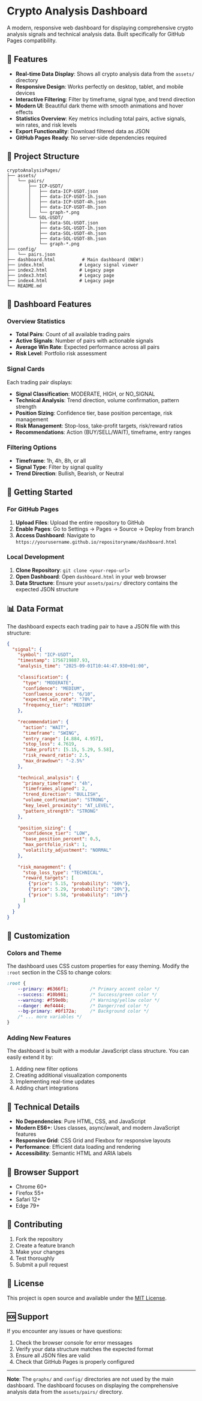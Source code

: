# Crypto Analysis Dashboard

A modern, responsive web dashboard for displaying comprehensive crypto analysis signals and technical analysis data. Built specifically for GitHub Pages compatibility.

## 🚀 Features

- **Real-time Data Display**: Shows all crypto analysis data from the `assets/` directory
- **Responsive Design**: Works perfectly on desktop, tablet, and mobile devices
- **Interactive Filtering**: Filter by timeframe, signal type, and trend direction
- **Modern UI**: Beautiful dark theme with smooth animations and hover effects
- **Statistics Overview**: Key metrics including total pairs, active signals, win rates, and risk levels
- **Export Functionality**: Download filtered data as JSON
- **GitHub Pages Ready**: No server-side dependencies required

## 📁 Project Structure

```
cryptoAnalysisPages/
├── assets/
│   └── pairs/
│       ├── ICP-USDT/
│       │   ├── data-ICP-USDT.json
│       │   ├── data-ICP-USDT-1h.json
│       │   ├── data-ICP-USDT-4h.json
│       │   ├── data-ICP-USDT-8h.json
│       │   └── graph-*.png
│       └── SOL-USDT/
│           ├── data-SOL-USDT.json
│           ├── data-SOL-USDT-1h.json
│           ├── data-SOL-USDT-4h.json
│           ├── data-SOL-USDT-8h.json
│           └── graph-*.png
├── config/
│   └── pairs.json
├── dashboard.html          # Main dashboard (NEW!)
├── index.html             # Legacy signal viewer
├── index2.html            # Legacy page
├── index3.html            # Legacy page
├── index4.html            # Legacy page
└── README.md
```

## 🎯 Dashboard Features

### Overview Statistics
- **Total Pairs**: Count of all available trading pairs
- **Active Signals**: Number of pairs with actionable signals
- **Average Win Rate**: Expected performance across all pairs
- **Risk Level**: Portfolio risk assessment

### Signal Cards
Each trading pair displays:
- **Signal Classification**: MODERATE, HIGH, or NO_SIGNAL
- **Technical Analysis**: Trend direction, volume confirmation, pattern strength
- **Position Sizing**: Confidence tier, base position percentage, risk management
- **Risk Management**: Stop-loss, take-profit targets, risk/reward ratios
- **Recommendations**: Action (BUY/SELL/WAIT), timeframe, entry ranges

### Filtering Options
- **Timeframe**: 1h, 4h, 8h, or all
- **Signal Type**: Filter by signal quality
- **Trend Direction**: Bullish, Bearish, or Neutral

## 🚀 Getting Started

### For GitHub Pages

1. **Upload Files**: Upload the entire repository to GitHub
2. **Enable Pages**: Go to Settings → Pages → Source → Deploy from branch
3. **Access Dashboard**: Navigate to `https://yourusername.github.io/repositoryname/dashboard.html`

### Local Development

1. **Clone Repository**: `git clone <your-repo-url>`
2. **Open Dashboard**: Open `dashboard.html` in your web browser
3. **Data Structure**: Ensure your `assets/pairs/` directory contains the expected JSON structure

## 📊 Data Format

The dashboard expects each trading pair to have a JSON file with this structure:

```json
{
  "signal": {
    "symbol": "ICP-USDT",
    "timestamp": 1756719887.93,
    "analysis_time": "2025-09-01T10:44:47.930+01:00",
    
    "classification": {
      "type": "MODERATE",
      "confidence": "MEDIUM",
      "confluence_score": "6/10",
      "expected_win_rate": "70%",
      "frequency_tier": "MEDIUM"
    },
    
    "recommendation": {
      "action": "WAIT",
      "timeframe": "SWING",
      "entry_range": [4.884, 4.957],
      "stop_loss": 4.7619,
      "take_profit": [5.15, 5.29, 5.58],
      "risk_reward_ratio": 2.5,
      "max_drawdown": "-2.5%"
    },
    
    "technical_analysis": {
      "primary_timeframe": "4h",
      "timeframes_aligned": 2,
      "trend_direction": "BULLISH",
      "volume_confirmation": "STRONG",
      "key_level_proximity": "AT_LEVEL",
      "pattern_strength": "STRONG"
    },
    
    "position_sizing": {
      "confidence_tier": "LOW",
      "base_position_percent": 0.5,
      "max_portfolio_risk": 1,
      "volatility_adjustment": "NORMAL"
    },
    
    "risk_management": {
      "stop_loss_type": "TECHNICAL",
      "reward_targets": [
        {"price": 5.15, "probability": "60%"},
        {"price": 5.29, "probability": "20%"},
        {"price": 5.58, "probability": "10%"}
      ]
    }
  }
}
```

## 🎨 Customization

### Colors and Theme
The dashboard uses CSS custom properties for easy theming. Modify the `:root` section in the CSS to change colors:

```css
:root {
    --primary: #6366f1;        /* Primary accent color */
    --success: #10b981;        /* Success/green color */
    --warning: #f59e0b;        /* Warning/yellow color */
    --danger: #ef4444;         /* Danger/red color */
    --bg-primary: #0f172a;     /* Background color */
    /* ... more variables */
}
```

### Adding New Features
The dashboard is built with a modular JavaScript class structure. You can easily extend it by:

1. Adding new filter options
2. Creating additional visualization components
3. Implementing real-time updates
4. Adding chart integrations

## 🔧 Technical Details

- **No Dependencies**: Pure HTML, CSS, and JavaScript
- **Modern ES6+**: Uses classes, async/await, and modern JavaScript features
- **Responsive Grid**: CSS Grid and Flexbox for responsive layouts
- **Performance**: Efficient data loading and rendering
- **Accessibility**: Semantic HTML and ARIA labels

## 📱 Browser Support

- Chrome 60+
- Firefox 55+
- Safari 12+
- Edge 79+

## 🤝 Contributing

1. Fork the repository
2. Create a feature branch
3. Make your changes
4. Test thoroughly
5. Submit a pull request

## 📄 License

This project is open source and available under the [MIT License](LICENSE).

## 🆘 Support

If you encounter any issues or have questions:

1. Check the browser console for error messages
2. Verify your data structure matches the expected format
3. Ensure all JSON files are valid
4. Check that GitHub Pages is properly configured

---

**Note**: The `graphs/` and `config/` directories are not used by the main dashboard. The dashboard focuses on displaying the comprehensive analysis data from the `assets/pairs/` directory.